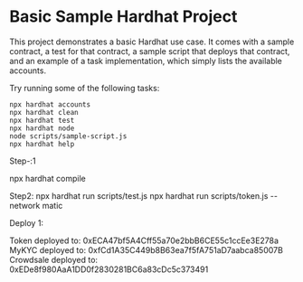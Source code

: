 # Basic Sample Hardhat Project

This project demonstrates a basic Hardhat use case. It comes with a sample contract, a test for that contract, a sample script that deploys that contract, and an example of a task implementation, which simply lists the available accounts.

Try running some of the following tasks:

```shell
npx hardhat accounts
npx hardhat clean
npx hardhat test
npx hardhat node
node scripts/sample-script.js
npx hardhat help
```

Step-:1

npx hardhat compile


Step2:
npx hardhat run scripts/test.js
npx hardhat run scripts/token.js --network matic


Deploy 1:

Token deployed to: 0xECA47bf5A4Cff55a70e2bbB6CE55c1ccEe3E278a
MyKYC deployed to: 0xfCd1A35C449b8B63ea7f5fA751aD7aabca85007B
Crowdsale deployed to: 0xEDe8f980AaA1DD0f2830281BC6a83cDc5c373491
